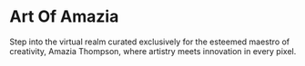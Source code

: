 # Art Of Amazia

Step into the virtual realm curated exclusively for the esteemed maestro of creativity, Amazia Thompson, where artistry meets innovation in every pixel.

